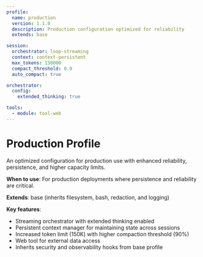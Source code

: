 ```yaml
---
profile:
  name: production
  version: 1.1.0
  description: Production configuration optimized for reliability
  extends: base

session:
  orchestrator: loop-streaming
  context: context-persistent
  max_tokens: 150000
  compact_threshold: 0.9
  auto_compact: true

orchestrator:
  config:
    extended_thinking: true

tools:
  - module: tool-web
---
```


# Production Profile

An optimized configuration for production use with enhanced reliability, persistence, and higher capacity limits.

**When to use**: For production deployments where persistence and reliability are critical.

**Extends**: base (inherits filesystem, bash, redaction, and logging)

**Key features**:
- Streaming orchestrator with extended thinking enabled
- Persistent context manager for maintaining state across sessions
- Increased token limit (150K) with higher compaction threshold (90%)
- Web tool for external data access
- Inherits security and observability hooks from base profile